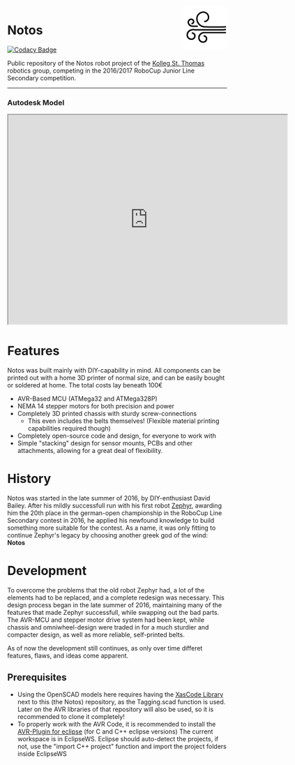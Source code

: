 <img align="right" src="Logo.png"/>

# Notos

[![Codacy Badge](https://api.codacy.com/project/badge/Grade/01772fe49d4c452887582b17bea2e4c0)](https://www.codacy.com/app/Xasin/Notos?utm_source=github.com&utm_medium=referral&utm_content=XasWorks/Notos&utm_campaign=badger)

Public repository of the Notos robot project of the [Kolleg St. Thomas][kst] robotics group, competing in the 2016/2017 RoboCup Junior Line Secondary competition.

[kst]:http://www.kolleg-st-thomas.de

----------

### Autodesk Model

<iframe src="https://myhub.autodesk360.com/ue2b823e7/shares/public/SH7f1edQT22b515c761ee7b6417c4a95884c?mode=embed" width="640" height="480" allowfullscreen="true" webkitallowfullscreen="true" mozallowfullscreen="true"  frameborder="2"></iframe>

# Features
Notos was built mainly with DIY-capability in mind. All components can be printed out with a home 3D printer of normal size, and can be easily bought or soldered at home. The total costs lay beneath 100€

- AVR-Based MCU (ATMega32 and ATMega328P)
- NEMA 14 stepper motors for both precision and power
- Completely 3D printed chassis with sturdy screw-connections
	- This even includes the belts themselves! (Flexible material printing capabilities required though)
- Completely open-source code and design, for everyone to work with
- Simple "stacking" design for sensor mounts, PCBs and other attachments, allowing for a great deal of flexibility.

# History
Notos was started in the late summer of 2016, by DIY-enthusiast David Bailey.
After his mildly successfull run with his first robot [Zephyr][zephyrRepo], awarding him the 20th place in the german-open championship in the RoboCup Line Secondary contest in 2016, he applied his newfound knowledge to build something more suitable for the contest.
As a name, it was only fitting to continue Zephyr's legacy by choosing another greek god of the wind: **Notos**

[zephyrRepo]:https://www.github.com/XasWorks/Hexa-Bot

# Development
To overcome the problems that the old robot Zephyr had, a lot of the elements had to be replaced, and a complete redesign was necessary. This design process began in the late summer of 2016, maintaining many of the features that made Zephyr successfull, while swapping out the bad parts. The AVR-MCU and stepper motor drive system had been kept, while chassis and omniwheel-design were traded in for a much sturdier and compacter design, as well as more reliable, self-printed belts.

As of now the development still continues, as only over time differet features, flaws, and ideas come apparent.

## Prerequisites
- Using the OpenSCAD models here requires having the [XasCode Library][XasCode] next to this (the Notos) repository, as the Tagging.scad function is used.
	Later on the AVR libraries of that repository will also be used, so it is recommended to clone it completely!
- To properly work with the AVR Code, it is recommended to install the [AVR-Plugin for eclipse][avrplug] (for C and C++ eclipse versions)
	The current workspace is in EclipseWS. Eclipse should auto-detect the projects, if not, use the "import C++ project" function and import the project folders inside EclipseWS


[avrplug]:http://avr-eclipse.sourceforge.net/wiki/index.php/The_AVR_Eclipse_Plugin
[XasCode]:https://www.github.com/XasWorks/XasCode
